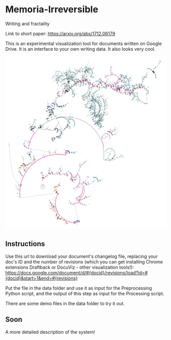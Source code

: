 # Memoria-Irreversible
Writing and fractality

Link to short paper:
https://arxiv.org/abs/1712.06179

This is an experimental visualization tool for documents written on Google Drive. It is an interface to your own writing data. It also looks very cool.

![A document's evolution](/images/41.png)

## Instructions
Use this url to download your document's changelog file, replacing your doc's ID and the number of revisions (which you can get installing Chrome extensions Draftback or DocuViz - other visualization tools!):
https://docs.google.com/document/d/#{docid}/revisions/load?id=#{docid}&start=1&end=#{revisions}

Put the file in the data folder and use it as input for the Preprocessing Python script, and the output of this step as input for the Processing script.

There are some demo files in the data folder to try it out.

## Soon
A more detailed description of the system!